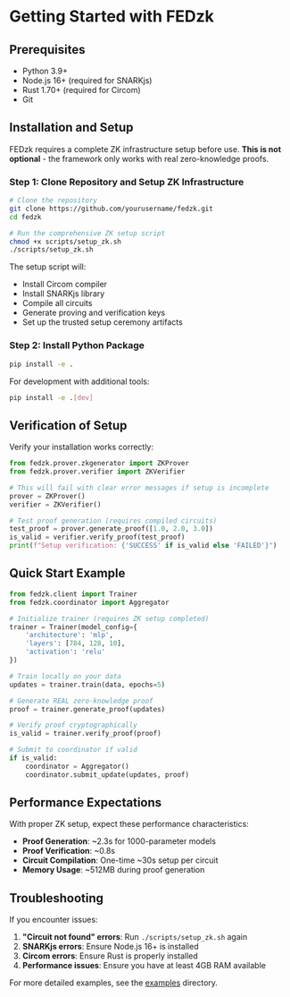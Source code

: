 # Getting Started with FEDzk

## Prerequisites

- Python 3.9+
- Node.js 16+ (required for SNARKjs)
- Rust 1.70+ (required for Circom)
- Git

## Installation and Setup

FEDzk requires a complete ZK infrastructure setup before use. **This is not optional** - the framework only works with real zero-knowledge proofs.

### Step 1: Clone Repository and Setup ZK Infrastructure

```bash
# Clone the repository
git clone https://github.com/yourusername/fedzk.git
cd fedzk

# Run the comprehensive ZK setup script
chmod +x scripts/setup_zk.sh
./scripts/setup_zk.sh
```

The setup script will:
- Install Circom compiler
- Install SNARKjs library
- Compile all circuits
- Generate proving and verification keys
- Set up the trusted setup ceremony artifacts

### Step 2: Install Python Package

```bash
pip install -e .
```

For development with additional tools:

```bash
pip install -e .[dev]
```

## Verification of Setup

Verify your installation works correctly:

```python
from fedzk.prover.zkgenerator import ZKProver
from fedzk.prover.verifier import ZKVerifier

# This will fail with clear error messages if setup is incomplete
prover = ZKProver()
verifier = ZKVerifier()

# Test proof generation (requires compiled circuits)
test_proof = prover.generate_proof([1.0, 2.0, 3.0])
is_valid = verifier.verify_proof(test_proof)
print(f"Setup verification: {'SUCCESS' if is_valid else 'FAILED'}")
```

## Quick Start Example

```python
from fedzk.client import Trainer
from fedzk.coordinator import Aggregator

# Initialize trainer (requires ZK setup completed)
trainer = Trainer(model_config={
    'architecture': 'mlp',
    'layers': [784, 128, 10],
    'activation': 'relu'
})

# Train locally on your data
updates = trainer.train(data, epochs=5)

# Generate REAL zero-knowledge proof
proof = trainer.generate_proof(updates)

# Verify proof cryptographically
is_valid = trainer.verify_proof(proof)

# Submit to coordinator if valid
if is_valid:
    coordinator = Aggregator()
    coordinator.submit_update(updates, proof)
```

## Performance Expectations

With proper ZK setup, expect these performance characteristics:
- **Proof Generation**: ~2.3s for 1000-parameter models
- **Proof Verification**: ~0.8s
- **Circuit Compilation**: One-time ~30s setup per circuit
- **Memory Usage**: ~512MB during proof generation

## Troubleshooting

If you encounter issues:

1. **"Circuit not found" errors**: Run `./scripts/setup_zk.sh` again
2. **SNARKjs errors**: Ensure Node.js 16+ is installed
3. **Circom errors**: Ensure Rust is properly installed
4. **Performance issues**: Ensure you have at least 4GB RAM available

For more detailed examples, see the [examples](../examples) directory.

